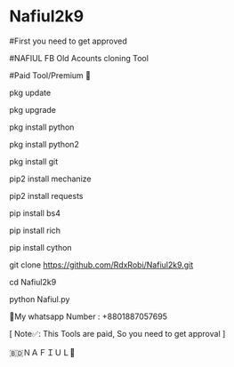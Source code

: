 # Nafiul2k9

#First you need to get approved

#NAFIUL FB Old Acounts cloning Tool

#Paid Tool/Premium 🤧

pkg update

pkg upgrade

pkg install python

pkg install python2

pkg install git

pip2 install mechanize

pip2 install requests

pip install bs4

pip install rich

pip install cython

git clone https://github.com/RdxRobi/Nafiul2k9.git

cd Nafiul2k9

python Nafiul.py

🙂My whatsapp Number : +8801887057695

[ Note✅: This Tools are paid, So you need to get approval ]

🇧🇩ＮＡＦＩＵＬ🥰
